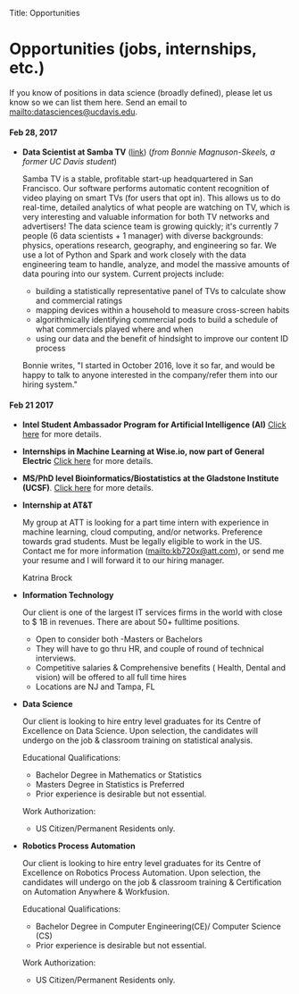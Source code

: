 Title: Opportunities

# Opportunities (jobs, internships, etc.)

If you know of positions in data science (broadly defined), please let us know
so we can list them here.  Send an email to <mailto:datasciences@ucdavis.edu>.

#### Feb 28, 2017

*   __Data Scientist at Samba TV__
    ([link](https://samba.tv/careers/?gh_jid=81416))
    (_from Bonnie Magnuson-Skeels, a former UC Davis student_)

    Samba TV is a stable, profitable start-up headquartered in San Francisco.
    Our software performs automatic content recognition of video playing on
    smart TVs (for users that opt in). This allows us to do real-time, detailed
    analytics of what people are watching on TV, which is very interesting and
    valuable information for both TV networks and advertisers! The data science
    team is growing quickly; it's currently 7 people (6 data scientists + 1
    manager) with diverse backgrounds: physics, operations research, geography,
    and engineering so far. We use a lot of Python and Spark and work closely
    with the data engineering team to handle, analyze, and model the massive
    amounts of data pouring into our system. Current projects include:

    + building a statistically representative panel of TVs to calculate show and
      commercial ratings
    + mapping devices within a household to measure cross-screen habits
    + algorithmically identifying commercial pods to build a schedule of what
      commercials played where and when
    + using our data and the benefit of hindsight to improve our content ID process

    Bonnie writes, "I started in October 2016, love it so far, and would be
    happy to talk to anyone interested in the company/refer them into our
    hiring system."


#### Feb 21 2017

*   __Intel Student Ambassador Program for Artificial Intelligence (AI)__
    [Click here](https://software.intel.com/en-us/blogs/2017/02/08/about-the-intel-student-ambassador-program-for-ai?utm_source=None&utm_medium=SoftwareInsider)
    for more details.

*   __Internships in Machine Learning at Wise.io, now part of General
    Electric__
    [Click here](Positions/wise.html) for more details.

*   __MS/PhD level Bioinformatics/Biostatistics at the Gladstone Institute
    (UCSF)__.
    [Click here](Positions/Gladstone.html) for more details.

*   __Internship at AT&T__

    My group at ATT is looking for a part time intern with experience in
    machine learning, cloud computing, and/or networks. Preference towards grad
    students. Must be legally eligible to work in the US. Contact me for more
    information (<mailto:kb720x@att.com>), or send me your resume and I will
    forward it to our hiring manager.

    Katrina  Brock

*   __Information Technology__

    Our client is one of the largest IT services firms in the world with close
    to $ 1B in revenues. There are about 50+ fulltime positions.

    + Open to consider both -Masters or Bachelors
    + They will have to go thru HR, and couple of round of technical interviews.
    + Competitive salaries & Comprehensive benefits ( Health, Dental and
      vision) will be offered to all full time hires
    + Locations are NJ and Tampa, FL

*   __Data Science__

    Our client is looking to hire entry level graduates for its Centre of
    Excellence on Data Science. Upon selection, the candidates will undergo on
    the job & classroom training on statistical analysis.

    Educational Qualifications:

    + Bachelor Degree in Mathematics or Statistics
    + Masters Degree in Statistics is Preferred
    + Prior experience is desirable but not essential.

    Work Authorization:

    + US Citizen/Permanent Residents only.

*   __Robotics Process Automation__

    Our client is looking to hire entry level graduates for its Centre of
    Excellence on Robotics Process Automation. Upon selection, the candidates
    will undergo on the job & classroom training & Certification on Automation
    Anywhere & Workfusion.

    Educational Qualifications:

    * Bachelor Degree in Computer Engineering(CE)/ Computer Science (CS)
    * Prior experience is desirable but not essential.

    Work Authorization:

    * US Citizen/Permanent Residents only.
